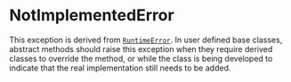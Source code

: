 # NotImplementedError

This exception is derived from [`RuntimeError`](/exceptions/RuntimeError.md). In user defined base classes, abstract methods should raise this exception when they require derived classes to override the method, or while the class is being developed to indicate that the real implementation still needs to be added.